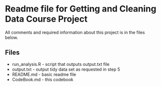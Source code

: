 # Readme file for Getting and Cleaning Data Course Project
All comments and required information about this project is in the files below.
## Files
* run_analysis.R - script that outputs output.txt file
* output.txt - output tidy data set as requested in step 5
* README.md - basic readme file
* CodeBook.md - this codebook

